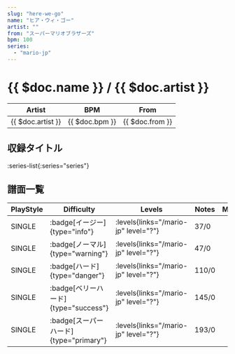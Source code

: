 ```yaml
---
slug: "here-we-go"
name: "ヒア・ウィ・ゴー"
artist: ""
from: "スーパーマリオブラザーズ"
bpm: 100
series:
  - "mario-jp"
---
```


# {{ $doc.name }} / {{ $doc.artist }}

|Artist|BPM|From|
|------|---|----|
|{{ $doc.artist }}|{{ $doc.bpm }}|{{ $doc.from }}|

## 収録タイトル

:series-list{:series="series"}

## 譜面一覧

|PlayStyle|Difficulty|Levels|Notes|Movie|
|---------|----------|------|-----|-----|
|SINGLE| :badge[イージー]{type="info"}| :levels{links="/mario-jp" level="?"}|37/0||
|SINGLE| :badge[ノーマル]{type="warning"}| :levels{links="/mario-jp" level="?"}|47/0||
|SINGLE| :badge[ハード]{type="danger"}| :levels{links="/mario-jp" level="?"}|110/0||
|SINGLE| :badge[ベリーハード]{type="success"}| :levels{links="/mario-jp" level="?"}|145/0||
|SINGLE| :badge[スーパーハード]{type="primary"}| :levels{links="/mario-jp" level="?"}|193/0||
